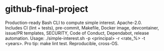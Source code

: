 # github-final-project
Production-ready Bash CLI to compute simple interest. Apache-2.0. Includes CI (lint + tests), pre-commit, Makefile, Docker image, devcontainer, issue/PR templates, SECURITY, Code of Conduct, Dependabot, release automation. Usage: ./simple-interest.sh -p &lt;principal> -r &lt;rate_%> -t &lt;years>. Pro tip: make lint test. Reproducible, cross-OS.
